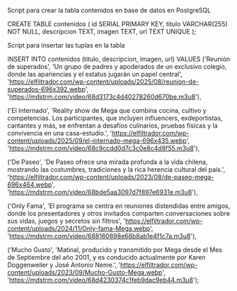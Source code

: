 Script para crear la tabla contenidos en base de datos en PostgreSQL

CREATE TABLE contenidos (
    id SERIAL PRIMARY KEY,
    titulo VARCHAR(255) NOT NULL,
    descripcion TEXT,
    imagen TEXT,
    url TEXT UNIQUE
);

Script para insertar las tuplas en la tabla

INSERT INTO contenidos (titulo, descripcion, imagen, url) VALUES
('Reunión de superados',
 'Un grupo de padres y apoderados de un exclusivo colegio, donde las apariencias y el estatus jugarán un papel central',
 'https://elfiltrador.com/wp-content/uploads/2025/08/reunion-de-superados-696x392.webp',
 'https://mdstrm.com/video/68d3173c4d40278260d670be.m3u8'),

('El Internado',
 'Reality show de Mega que combina cocina, cultivo y competencias. Los participantes, que incluyen influencers, exdeportistas, cantantes y más, se enfrentan a desafíos culinarios, pruebas físicas y la convivencia en una casa-estudio.',
 'https://elfiltrador.com/wp-content/uploads/2025/09/el-internado-mega-696x435.webp',
 'https://mdstrm.com/video/68c9ccdd0d7c3c0e8c4d8f55.m3u8'),

('De Paseo',
 'De Paseo ofrece una mirada profunda a la vida chilena, mostrando las costumbres, tradiciones y la rica herencia cultural del país.',
 'https://elfiltrador.com/wp-content/uploads/2023/08/de-paseo-mega-696x464.webp',
 'https://mdstrm.com/video/68bde5aa3097d7f897e6931e.m3u8'),

('Only Fama',
 'El programa se centra en reuniones distendidas entre amigos, donde los presentadores y otros invitados comparten conversaciones sobre sus vidas, juegos y secretos sin filtros',
 'https://elfiltrador.com/wp-content/uploads/2024/11/Only-fama-Mega.webp',
 'https://mdstrm.com/video/688160898e68b8ab1e4f1c7a.m3u8'),

('Mucho Gusto',
 'Matinal, producido y transmitido por Mega desde el Mes de Septiembre del año 2001, y es conducido actualmente por Karen Doggenweiler y José Antonio Neme.',
 'https://elfiltrador.com/wp-content/uploads/2023/09/Mucho-Gusto-Mega.webp',
 'https://mdstrm.com/video/68d4230374c1feb9dac9eb44.m3u8');
